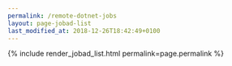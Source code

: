 ```yaml
---
permalink: /remote-dotnet-jobs
layout: page-jobad-list
last_modified_at: 2018-12-26T18:42:49+0100
---
```

{% include render_jobad_list.html permalink=page.permalink %}
